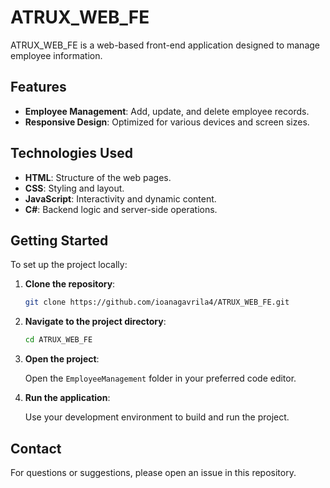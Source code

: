 # ATRUX_WEB_FE

ATRUX_WEB_FE is a web-based front-end application designed to manage employee information.

## Features

- **Employee Management**: Add, update, and delete employee records.
- **Responsive Design**: Optimized for various devices and screen sizes.

## Technologies Used

- **HTML**: Structure of the web pages.
- **CSS**: Styling and layout.
- **JavaScript**: Interactivity and dynamic content.
- **C#**: Backend logic and server-side operations.

## Getting Started

To set up the project locally:

1. **Clone the repository**:

   ```bash
   git clone https://github.com/ioanagavrila4/ATRUX_WEB_FE.git
   ```

2. **Navigate to the project directory**:

   ```bash
   cd ATRUX_WEB_FE
   ```

3. **Open the project**:

   Open the `EmployeeManagement` folder in your preferred code editor.

4. **Run the application**:

   Use your development environment to build and run the project.


## Contact

For questions or suggestions, please open an issue in this repository. 
